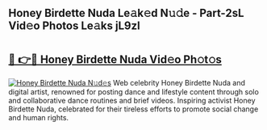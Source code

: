 ## Honey Birdette Nuda Le𝚊k𝚎d N𝚞𝚍e - Part-2sL Vid𝚎o Photos Le𝚊ks jL9zl

# <h2><a href="http://fbec0x.evod.top/?m=Honey+Birdette+Nuda">🔗 👉🔴 Honey Birdette Nuda Vid𝚎o Ph𝚘t𝚘s</a></h2>

[![Honey Birdette Nuda N𝚞d𝚎s](https://i.imgur.com/8V9OHl7.gif)](http://fbec0x.evod.top/?m=Honey+Birdette+Nuda)
Web celebrity Honey Birdette Nuda and digital artist, renowned for posting dance and lifestyle content through solo and collaborative dance routines and brief videos. Inspiring activist Honey Birdette Nuda, celebrated for their tireless efforts to promote social change and human rights. 
